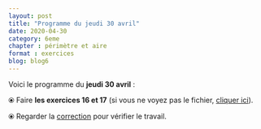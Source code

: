 ```yaml
---
layout: post
title: "Programme du jeudi 30 avril"
date: 2020-04-30
category: 6eme
chapter : périmètre et aire 
format : exercices
blog: blog6
---
```


Voici le programme du <b>jeudi 30 avril</b> :

⦿ Faire <strong>les exercices 16 et 17</strong> (si vous ne voyez pas le fichier, <a href="/exercices/6eme/6eme_exercices_jeudi_30_avril_2020.pdf">cliquer ici</a>).

<object data="/exercices/6eme/6eme_exercices_jeudi_30_avril_2020.pdf" width="100%" height="500" type='application/pdf'></object>

⦿ Regarder la <a class="correction" href="/exercices/6eme/6eme_exercices_jeudi_30_avril_2020_corrections.pdf">correction</a> pour vérifier le travail.
